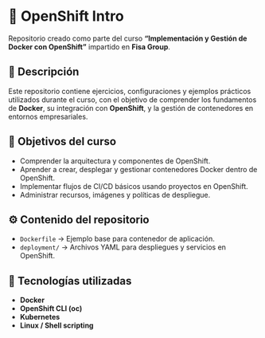 # 🧱 OpenShift Intro

Repositorio creado como parte del curso **“Implementación y Gestión de Docker con OpenShift”** impartido en **Fisa Group**.

## 📘 Descripción

Este repositorio contiene ejercicios, configuraciones y ejemplos prácticos utilizados durante el curso, con el objetivo de comprender los fundamentos de **Docker**, su integración con **OpenShift**, y la gestión de contenedores en entornos empresariales.

## 🎯 Objetivos del curso

- Comprender la arquitectura y componentes de OpenShift.  
- Aprender a crear, desplegar y gestionar contenedores Docker dentro de OpenShift.  
- Implementar flujos de CI/CD básicos usando proyectos en OpenShift.  
- Administrar recursos, imágenes y políticas de despliegue.  

## ⚙️ Contenido del repositorio

- `Dockerfile` → Ejemplo base para contenedor de aplicación.  
- `deployment/` → Archivos YAML para despliegues y servicios en OpenShift.  


## 🧩 Tecnologías utilizadas

- **Docker**  
- **OpenShift CLI (oc)**  
- **Kubernetes**  
- **Linux / Shell scripting**
